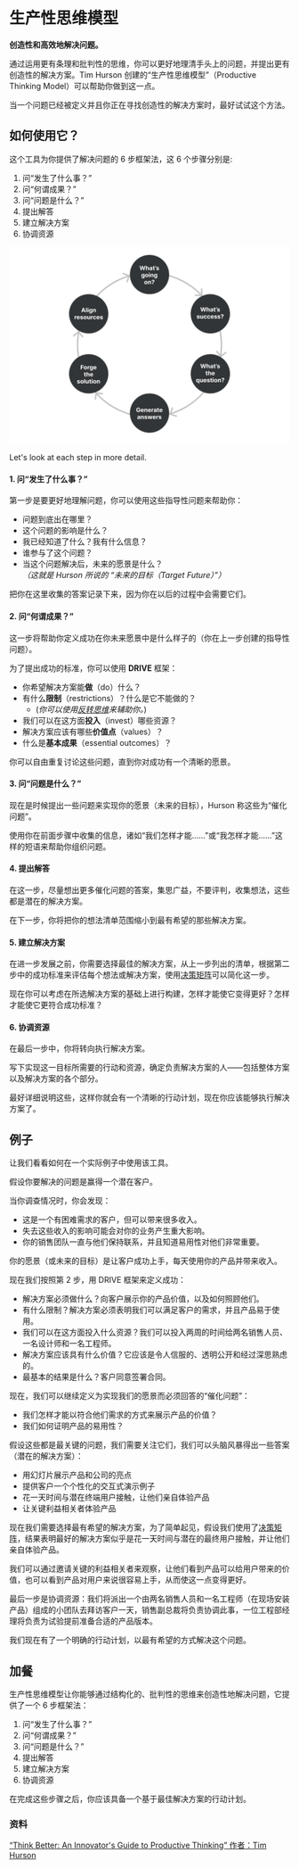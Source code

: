 # 生产性思维模型

**创造性和高效地解决问题。**

通过运用更有条理和批判性的思维，你可以更好地理清手头上的问题，并提出更有创造性的解决方案。Tim Hurson 创建的“生产性思维模型”（Productive Thinking Model）可以帮助你做到这一点。

当一个问题已经被定义并且你正在寻找创造性的解决方案时，最好试试这个方法。

## 如何使用它？

这个工具为你提供了解决问题的 6 步框架法，这 6 个步骤分别是:

1.  问“发生了什么事？”
2.  问“何谓成果？”
3.  问“问题是什么？”
4.  提出解答
5.  建立解决方案
6.  协调资源

![](./images/productive_thinking_model_1.png)

Let's look at each step in more detail.

#### 1\. 问“发生了什么事？”

第一步是要更好地理解问题，你可以使用这些指导性问题来帮助你：

- 问题到底出在哪里？
- 这个问题的影响是什么？
- 我已经知道了什么？我有什么信息？
- 谁参与了这个问题？
- 当这个问题解决后，未来的愿景是什么？  
   _（这就是 Hurson 所说的 “未来的目标（Target Future）”）_

把你在这里收集的答案记录下来，因为你在以后的过程中会需要它们。

#### 2\. 问“何谓成果？”

这一步将帮助你定义成功在你未来愿景中是什么样子的（你在上一步创建的指导性问题）。

为了提出成功的标准，你可以使用 **DRIVE** 框架：

- 你希望解决方案能**做**（do）什么？
- 有什么**限制**（restrictions）？什么是它不能做的？
  - (_你可以使用_[_反转思维_](./inversion.md)_来辅助你。_)
- 我们可以在这方面**投入**（invest）哪些资源？
- 解决方案应该有哪些**价值点**（values）？
- 什么是**基本成果**（essential outcomes）？

你可以自由重复讨论这些问题，直到你对成功有一个清晰的愿景。

#### 3\. 问“问题是什么？”

现在是时候提出一些问题来实现你的愿景（未来的目标），Hurson 称这些为“催化问题”。

使用你在前面步骤中收集的信息，诸如“我们怎样才能......”或“我怎样才能......”这样的短语来帮助你组织问题。

#### 4\. 提出解答

在这一步，尽量想出更多催化问题的答案，集思广益，不要评判，收集想法，这些都是潜在的解决方案。

在下一步，你将把你的想法清单范围缩小到最有希望的那些解决方案。

#### 5\. 建立解决方案

在进一步发展之前，你需要选择最佳的解决方案，从上一步列出的清单，根据第二步中的成功标准来评估每个想法或解决方案，使用[决策矩阵](../decision_making/decision_matrix.md)可以简化这一步。

现在你可以考虑在所选解决方案的基础上进行构建，怎样才能使它变得更好？怎样才能使它更符合成功标准？

#### 6\. 协调资源

在最后一步中，你将转向执行解决方案。

写下实现这一目标所需要的行动和资源，确定负责解决方案的人——包括整体方案以及解决方案的各个部分。

最好详细说明这些，这样你就会有一个清晰的行动计划，现在你应该能够执行解决方案了。

## 例子

让我们看看如何在一个实际例子中使用该工具。

假设你要解决的问题是赢得一个潜在客户。

当你调查情况时，你会发现：

- 这是一个有困难需求的客户，但可以带来很多收入。
- 失去这些收入的影响可能会对你的业务产生重大影响。
- 你的销售团队一直与他们保持联系，并且知道易用性对他们非常重要。

你的愿景（或未来的目标）是让客户成功上手，每天使用你的产品并带来收入。

现在我们按照第 2 步，用 DRIVE 框架来定义成功：

- 解决方案必须做什么？向客户展示你的产品价值，以及如何照顾他们。
- 有什么限制？解决方案必须表明我们可以满足客户的需求，并且产品易于使用。
- 我们可以在这方面投入什么资源？我们可以投入两周的时间给两名销售人员、一名设计师和一名工程师。
- 解决方案应该具有什么价值？它应该是令人信服的、透明公开和经过深思熟虑的。
- 最基本的结果是什么？客户同意签署合同。

现在，我们可以继续定义为实现我们的愿景而必须回答的“催化问题”：

- 我们怎样才能以符合他们需求的方式来展示产品的价值？
- 我们如何证明产品的易用性？

假设这些都是最关键的问题，我们需要关注它们，我们可以头脑风暴得出一些答案（潜在的解决方案）：

- 用幻灯片展示产品和公司的亮点
- 提供客户一个个性化的交互式演示例子
- 花一天时间与潜在终端用户接触，让他们亲自体验产品
- 让关键利益相关者体验产品

现在我们需要选择最有希望的解决方案，为了简单起见，假设我们使用了[决策矩阵](../decision_making/decision_matrix.md)，结果表明最好的解决方案似乎是花一天时间与潜在的最终用户接触，并让他们亲自体验产品。

我们可以通过邀请关键的利益相关者来观察，让他们看到产品可以给用户带来的价值，也可以看到产品对用户来说很容易上手，从而使这一点变得更好。

最后一步是协调资源：我们将派出一个由两名销售人员和一名工程师（在现场安装产品）组成的小团队去拜访客户一天，销售副总裁将负责协调此事，一位工程部经理将负责为试验提前准备合适的产品版本。

我们现在有了一个明确的行动计划，以最有希望的方式解决这个问题。

## 加餐

生产性思维模型让你能够通过结构化的、批判性的思维来创造性地解决问题，它提供了一个 6 步框架法：

1.  问“发生了什么事？”
2.  问“何谓成果？”
3.  问“问题是什么？”
4.  提出解答
5.  建立解决方案
6.  协调资源

在完成这些步骤之后，你应该具备一个基于最佳解决方案的行动计划。

### 资料

[“Think Better: An Innovator's Guide to Productive Thinking” 作者：Tim Hurson](https://www.goodreads.com/book/show/1860620.Think_Better)
